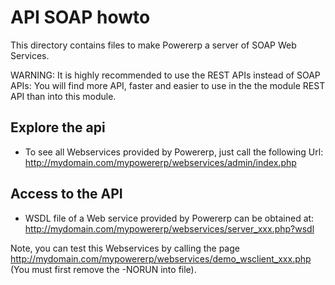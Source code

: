 API SOAP howto
==============

This directory contains files to make Powererp a server of SOAP Web Services.

WARNING: It is highly recommended to use the REST APIs instead of SOAP APIs: You will find more API, faster and easier to use in the the module REST API than into this module. 


Explore the api
---------------

* To see all Webservices provided by Powererp, just call the following Url:
http://mydomain.com/mypowererp/webservices/admin/index.php


Access to the API
-----------------

* WSDL file of a Web service provided by Powererp can be obtained at:
http://mydomain.com/mypowererp/webservices/server_xxx.php?wsdl

Note, you can test this Webservices by calling the page http://mydomain.com/mypowererp/webservices/demo_wsclient_xxx.php (You must first remove the -NORUN into file).
